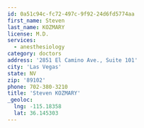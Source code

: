 ```yaml
---
id: 0a51c94c-fc72-497c-9f92-24d6fd5774aa
first_name: Steven
last_name: KOZMARY
license: M.D.
services:
  - anesthesiology
category: doctors
address: '2851 El Camino Ave., Suite 101'
city: 'Las Vegas'
state: NV
zip: '89102'
phone: 702-380-3210
title: 'Steven KOZMARY'
_geoloc:
  lng: -115.18358
  lat: 36.145303
---
```

